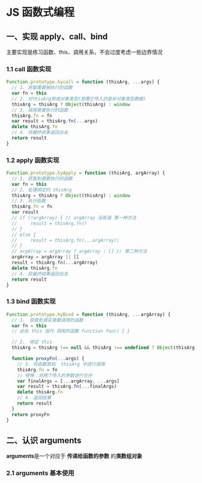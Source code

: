 # JS 函数式编程

## 一、实现 apply、call、bind

主要实现是练习函数、this、调用关系，不会过度考虑一些边界情况

### 1.1 call 函数实现

```js
Function.prototype.hycall = function (thisArg, ...args) {
  // 1. 获取需要被执行的函数
  var fn = this
  // 2. 对thisArg转成对象类型(放置它传入的是非对象类型数据)
  thisArg = thisArg ? Object(thisArg) : window
  // 3. 调用需要执行的函数
  thisArg.fn = fn
  var result = thisArg.fn(...args)
  delete thisArg.fn
  // 4. 将最终结果返回出去
  return result
}
```

### 1.2 apply 函数实现

```js
Function.prototype.hyApply = function (thisArg, argArray) {
  // 1. 获取到需要执行的函数
  var fn = this
  // 2. 处理绑定的 thisArg
  thisArg = thisArg ? Object(thisArg) : window
  // 3. 执行函数
  thisArg.fn = fn
  var result
  // if (!argArray) { // argArray 没有值 第一种方法
  //     result = thisArg.fn()
  // }
  // else {
  //     result = thisArg.fn(...argArray);
  // }
  // argArray = argArray ? argArray : [] // 第二种方法
  argArray = argArray || []
  result = thisArg.fn(...argArray)
  delete thisArg.fn
  // 4. 将最终结果返回出去
  return result
}
```

### 1.3 bind 函数实现

```js
Function.prototype.hyBind = function (thisArg, ...argArray) {
  // 1， 获取到真实需要调用的函数
  var fn = this
  // 此处 this 指代 调用的函数 function foo() { }

  // 2， 绑定 this
  thisArg = thisArg !== null && thisArg !== undefined ? Object(thisArg) : window

  function proxyFn(...args) {
    // 3. 将函数放到  thisArg 中进行调用
    thisArg.fn = fn
    // 特殊：对两个传入的参数进行合并
    var finalArgs = [...argArray, ...args]
    var result = thisArg.fn(...finalArgs)
    delete thisArg.fn
    // 4. 返回结果
    return result
  }
  return proxyFn
}
```

## 二、认识 arguments

**arguments**是一个对应于 **传递给函数的参数** 的**类数组对象**

### 2.1 arguments 基本使用
